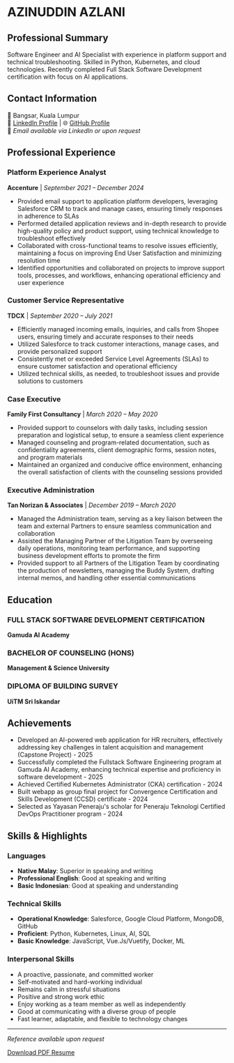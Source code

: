 # AZINUDDIN AZLANI

## Professional Summary
Software Engineer and AI Specialist with experience in platform support and technical troubleshooting. Skilled in Python, Kubernetes, and cloud technologies. Recently completed Full Stack Software Development certification with focus on AI applications.

## Contact Information
📍 Bangsar, Kuala Lumpur  
💼 [LinkedIn Profile](https://www.linkedin.com/in/azinuddinazlani/) | 🌐 [GitHub Profile](https://github.com/azinuddinazlani)  
📧 *Email available via LinkedIn or upon request*

## Professional Experience

### Platform Experience Analyst
**Accenture** | *September 2021 – December 2024*

- Provided email support to application platform developers, leveraging Salesforce CRM to track and manage cases, ensuring timely responses in adherence to SLAs
- Performed detailed application reviews and in-depth research to provide high-quality policy and product support, using technical knowledge to troubleshoot effectively
- Collaborated with cross-functional teams to resolve issues efficiently, maintaining a focus on improving End User Satisfaction and minimizing resolution time
- Identified opportunities and collaborated on projects to improve support tools, processes, and workflows, enhancing operational efficiency and user experience

### Customer Service Representative
**TDCX** | *September 2020 – July 2021*

- Efficiently managed incoming emails, inquiries, and calls from Shopee users, ensuring timely and accurate responses to their needs
- Utilized Salesforce to track customer interactions, manage cases, and provide personalized support
- Consistently met or exceeded Service Level Agreements (SLAs) to ensure customer satisfaction and operational efficiency
- Utilized technical skills, as needed, to troubleshoot issues and provide solutions to customers

### Case Executive
**Family First Consultancy** | *March 2020 – May 2020*

- Provided support to counselors with daily tasks, including session preparation and logistical setup, to ensure a seamless client experience
- Managed counseling and program-related documentation, such as confidentiality agreements, client demographic forms, session notes, and program materials
- Maintained an organized and conducive office environment, enhancing the overall satisfaction of clients with the counseling sessions provided

### Executive Administration
**Tan Norizan & Associates** | *December 2019 – March 2020*

- Managed the Administration team, serving as a key liaison between the team and external Partners to ensure seamless communication and collaboration
- Assisted the Managing Partner of the Litigation Team by overseeing daily operations, monitoring team performance, and supporting business development efforts to promote the firm
- Provided support to all Partners of the Litigation Team by coordinating the production of newsletters, managing the Buddy System, drafting internal memos, and handling other essential communications

## Education

### FULL STACK SOFTWARE DEVELOPMENT CERTIFICATION
**Gamuda AI Academy**

### BACHELOR OF COUNSELING (HONS)
**Management & Science University**

### DIPLOMA OF BUILDING SURVEY
**UiTM Sri Iskandar**

## Achievements

- Developed an AI-powered web application for HR recruiters, effectively addressing key challenges in talent acquisition and management (Capstone Project) - 2025
- Successfully completed the Fullstack Software Engineering program at Gamuda AI Academy, enhancing technical expertise and proficiency in software development - 2025
- Achieved Certified Kubernetes Administrator (CKA) certification - 2024
- Built webapp as group final project for Convergence Certification and Skills Development (CCSD) certificate - 2024
- Selected as Yayasan Peneraju's scholar for Peneraju Teknologi Certified DevOps Practitioner program - 2024

## Skills & Highlights

### Languages
- **Native Malay**: Superior in speaking and writing
- **Professional English**: Good at speaking and writing
- **Basic Indonesian**: Good at speaking and understanding

### Technical Skills
- **Operational Knowledge**: Salesforce, Google Cloud Platform, MongoDB, GitHub
- **Proficient**: Python, Kubernetes, Linux, AI, SQL
- **Basic Knowledge**: JavaScript, Vue.Js/Vuetify, Docker, ML

### Interpersonal Skills
- A proactive, passionate, and committed worker
- Self-motivated and hard-working individual
- Remains calm in stressful situations
- Positive and strong work ethic
- Enjoy working as a team member as well as independently
- Good at communicating with a diverse group of people
- Fast learner, adaptable, and flexible to technology changes

---

*Reference available upon request*

[Download PDF Resume](./Azinuddin_Azlani_2025_Resume.pdf)
